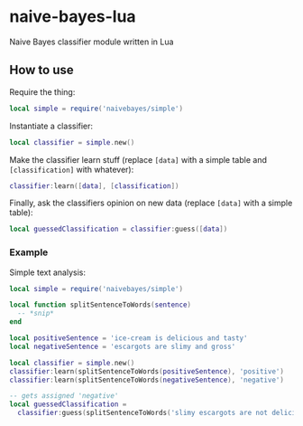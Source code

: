 naive-bayes-lua
===============

Naive Bayes classifier module written in Lua


How to use
----------

Require the thing:

```lua
local simple = require('naivebayes/simple')
```

Instantiate a classifier:

```lua
local classifier = simple.new()
```

Make the classifier learn stuff (replace `[data]` with a simple table and `[classification]` with whatever):

```lua
classifier:learn([data], [classification])
```

Finally, ask the classifiers opinion on new data (replace `[data]` with a simple table):

```lua
local guessedClassification = classifier:guess([data])
```


### Example

Simple text analysis:

```lua
local simple = require('naivebayes/simple')

local function splitSentenceToWords(sentence)
  -- *snip*
end

local positiveSentence = 'ice-cream is delicious and tasty'
local negativeSentence = 'escargots are slimy and gross'

local classifier = simple.new()
classifier:learn(splitSentenceToWords(positiveSentence), 'positive')
classifier:learn(splitSentenceToWords(negativeSentence), 'negative')

-- gets assigned 'negative'
local guessedClassification =
  classifier:guess(splitSentenceToWords('slimy escargots are not delicious'))
```
